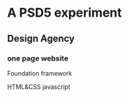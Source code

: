 # A PSD5 experiment

## Design Agency
### one page website


Foundation framework

HTML&CSS
javascript
